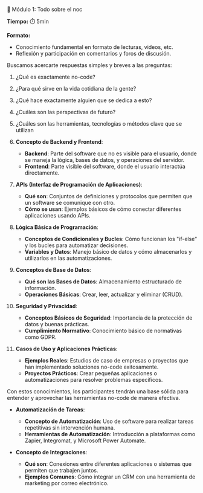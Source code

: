 🔷 Módulo 1: Todo sobre el noc

**Tiempo:** ⏱️ 5min

**Formato:**

- Conocimiento fundamental en formato de lecturas, videos, etc.
- Reflexión y participación en comentarios y foros de discusión.

Buscamos acercarte respuestas simples y breves a las preguntas:

1. ¿Qué es exactamente no-code?

2. ¿Para qué sirve en la vida cotidiana de la gente?

3. ¿Qué hace exactamente alguien que se dedica a esto?

4. ¿Cuáles son las perspectivas de futuro?

5. ¿Cuáles son las herramientas, tecnologías o métodos clave que se utilizan

1. **Concepto de Backend y Frontend**:
   
   - **Backend**: Parte del software que no es visible para el usuario, donde se maneja la lógica, bases de datos, y operaciones del servidor.
   - **Frontend**: Parte visible del software, donde el usuario interactúa directamente.

2. **APIs (Interfaz de Programación de Aplicaciones)**:
   
   - **Qué son**: Conjuntos de definiciones y protocolos que permiten que un software se comunique con otro.
   - **Cómo se usan**: Ejemplos básicos de cómo conectar diferentes aplicaciones usando APIs.

3. **Lógica Básica de Programación**:
   
   - **Conceptos de Condicionales y Bucles**: Cómo funcionan los "if-else" y los bucles para automatizar decisiones.
   - **Variables y Datos**: Manejo básico de datos y cómo almacenarlos y utilizarlos en las automatizaciones.

4. **Conceptos de Base de Datos**:
   
   - **Qué son las Bases de Datos**: Almacenamiento estructurado de información.
   - **Operaciones Básicas**: Crear, leer, actualizar y eliminar (CRUD).

5. **Seguridad y Privacidad**:
   
   - **Conceptos Básicos de Seguridad**: Importancia de la protección de datos y buenas prácticas.
   - **Cumplimiento Normativo**: Conocimiento básico de normativas como GDPR.

6. **Casos de Uso y Aplicaciones Prácticas**:
   
   - **Ejemplos Reales**: Estudios de caso de empresas o proyectos que han implementado soluciones no-code exitosamente.
   - **Proyectos Prácticos**: Crear pequeñas aplicaciones o automatizaciones para resolver problemas específicos.

Con estos conocimientos, los participantes tendrán una base sólida para entender y aprovechar las herramientas no-code de manera efectiva.

- **Automatización de Tareas**:
  
  - **Concepto de Automatización**: Uso de software para realizar tareas repetitivas sin intervención humana.
  - **Herramientas de Automatización**: Introducción a plataformas como Zapier, Integromat, y Microsoft Power Automate.

- **Concepto de Integraciones**:
  
  - **Qué son**: Conexiones entre diferentes aplicaciones o sistemas que permiten que trabajen juntos.
  - **Ejemplos Comunes**: Cómo integrar un CRM con una herramienta de marketing por correo electrónico.
